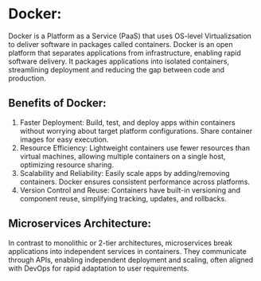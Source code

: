 # Docker:

Docker is a Platform as a Service (PaaS) that uses OS-level Virtualizsation to deliver software in packages called containers.
Docker is an open platform that separates applications from infrastructure, enabling rapid software delivery. It packages applications into isolated containers, streamlining deployment and reducing the gap between code and production.

## Benefits of Docker:

1. Faster Deployment: Build, test, and deploy apps within containers without worrying about target platform configurations. Share container images for easy execution.
2. Resource Efficiency: Lightweight containers use fewer resources than virtual machines, allowing multiple containers on a single host, optimizing resource sharing.
3. Scalability and Reliability: Easily scale apps by adding/removing containers. Docker ensures consistent performance across platforms.
4. Version Control and Reuse: Containers have built-in versioning and component reuse, simplifying tracking, updates, and rollbacks.

## Microservices Architecture:

In contrast to monolithic or 2-tier architectures, microservices break applications into independent services in containers. They communicate through APIs, enabling independent deployment and scaling, often aligned with DevOps for rapid adaptation to user requirements.